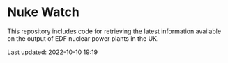 # Nuke Watch

This repository includes code for retrieving the latest information available on the output of EDF nuclear power plants in the UK.

Last updated: 2022-10-10 19:19